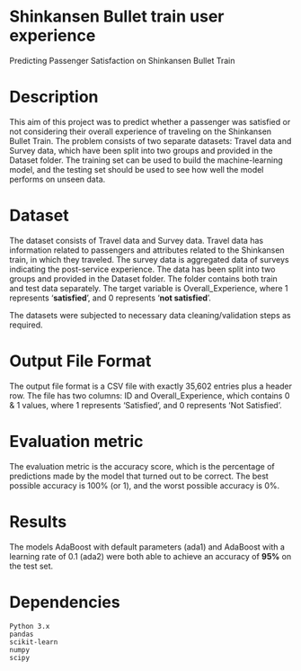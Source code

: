 # Shinkansen Bullet train user experience

Predicting Passenger Satisfaction on Shinkansen Bullet Train
# Description

This aim of this project was to predict whether a passenger was satisfied or not considering their overall experience of traveling on the Shinkansen Bullet Train. The problem consists of two separate datasets: Travel data and Survey data, which have been split into two groups and provided in the Dataset folder. The training set can be used to build the machine-learning model, and the testing set should be used to see how well the model performs on unseen data.

# Dataset

The dataset consists of Travel data and Survey data. Travel data has information related to passengers and attributes related to the Shinkansen train, in which they traveled. The survey data is aggregated data of surveys indicating the post-service experience. The data has been split into two groups and provided in the Dataset folder. The folder contains both train and test data separately. The target variable is Overall_Experience, where 1 represents ‘<b>satisfied</b>’, and 0 represents ‘<b>not satisfied</b>’.

The datasets were subjected to necessary data cleaning/validation steps as required.

# Output File Format

The output file format is a CSV file with exactly 35,602 entries plus a header row. The file has two columns: ID and Overall_Experience, which contains 0 & 1 values, where 1 represents ‘Satisfied’, and 0 represents ‘Not Satisfied’.

# Evaluation metric

The evaluation metric is the accuracy score, which is the percentage of predictions made by the model that turned out to be correct. The best possible accuracy is 100% (or 1), and the worst possible accuracy is 0%.

# Results

The models AdaBoost with default parameters (ada1) and AdaBoost with a learning rate of 0.1 (ada2) were both able to achieve an accuracy of <b>95%</b> on the test set.

# Dependencies

    Python 3.x
    pandas
    scikit-learn
    numpy
    scipy
